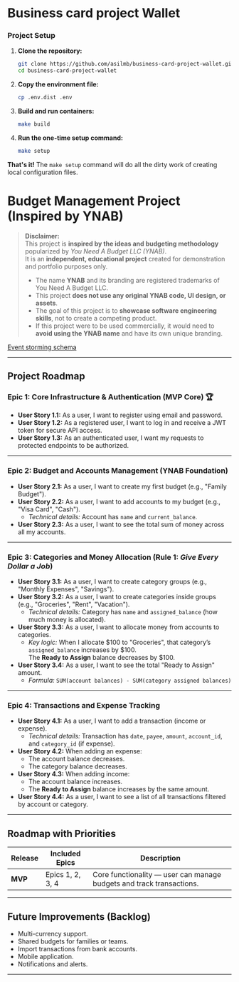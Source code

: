 # Business card project Wallet

### **Project Setup**

1.  **Clone the repository:**
    ```bash
    git clone https://github.com/asilmb/business-card-project-wallet.git
    cd business-card-project-wallet
    ```
2.  **Copy the environment file:**
    ```bash
    cp .env.dist .env
    ```
3.  **Build and run containers:**
    ```bash
    make build
    ```
4.  **Run the one-time setup command:**
    ```bash
    make setup
    ```

**That's it!** The `make setup` command will do all the dirty work of creating local configuration files. 


# Budget Management Project (Inspired by YNAB)

> **Disclaimer:**  
> This project is **inspired by the ideas and budgeting methodology** popularized by *You Need A Budget LLC (YNAB)*.  
> It is an **independent, educational project** created for demonstration and portfolio purposes only.
>
> - The name **YNAB** and its branding are registered trademarks of You Need A Budget LLC.
> - This project **does not use any original YNAB code, UI design, or assets**.
> - The goal of this project is to **showcase software engineering skills**, not to create a competing product.
> - If this project were to be used commercially, it would need to **avoid using the YNAB name** and have its own unique branding.

[Event storming schema](https://drive.google.com/file/d/1HHVkW5UAp_EyOCdXo18lW1uajrA88s-X/view?usp=sharing)

---

## Project Roadmap

### Epic 1: Core Infrastructure & Authentication (MVP Core) 🏆

- **User Story 1.1:** As a user, I want to register using email and password.
- **User Story 1.2:** As a registered user, I want to log in and receive a JWT token for secure API access.
- **User Story 1.3:** As an authenticated user, I want my requests to protected endpoints to be authorized.

---

### Epic 2: Budget and Accounts Management (YNAB Foundation)
- **User Story 2.1:** As a user, I want to create my first budget (e.g., "Family Budget").
- **User Story 2.2:** As a user, I want to add accounts to my budget (e.g., "Visa Card", "Cash").
    - *Technical details:* Account has `name` and `current_balance`.
- **User Story 2.3:** As a user, I want to see the total sum of money across all my accounts.

---

### Epic 3: Categories and Money Allocation (Rule 1: *Give Every Dollar a Job*)
- **User Story 3.1:** As a user, I want to create category groups (e.g., "Monthly Expenses", "Savings").
- **User Story 3.2:** As a user, I want to create categories inside groups (e.g., "Groceries", "Rent", "Vacation").
    - *Technical details:* Category has `name` and `assigned_balance` (how much money is allocated).
- **User Story 3.3:** As a user, I want to allocate money from accounts to categories.
    - *Key logic:* When I allocate $100 to "Groceries", that category’s `assigned_balance` increases by $100.  
      The **Ready to Assign** balance decreases by $100.
- **User Story 3.4:** As a user, I want to see the total "Ready to Assign" amount.
    - *Formula:* `SUM(account balances) - SUM(category assigned balances)`

---

### Epic 4: Transactions and Expense Tracking
- **User Story 4.1:** As a user, I want to add a transaction (income or expense).
    - *Technical details:* Transaction has `date`, `payee`, `amount`, `account_id`, and `category_id` (if expense).
- **User Story 4.2:** When adding an expense:
    - The account balance decreases.
    - The category balance decreases.
- **User Story 4.3:** When adding income:
    - The account balance increases.
    - The **Ready to Assign** balance increases by the same amount.
- **User Story 4.4:** As a user, I want to see a list of all transactions filtered by account or category.

---

## Roadmap with Priorities

| Release | Included Epics | Description |
|----------|----------------|-------------|
| **MVP** | Epics 1, 2, 3, 4 | Core functionality — user can manage budgets and track transactions. |

---

## Future Improvements (Backlog)
- Multi-currency support.
- Shared budgets for families or teams.
- Import transactions from bank accounts.
- Mobile application.
- Notifications and alerts.

---

